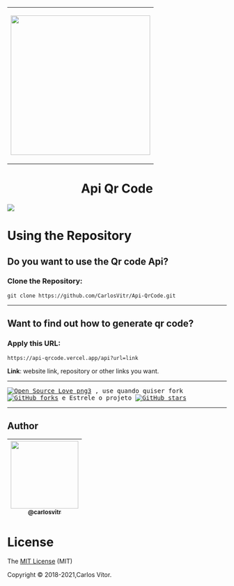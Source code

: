 <table align="center">
    <tbody>
        <tr>
            <td height=320>
<p align="center">
<img align="center"  width="320" height="320" src="https://api-qrcode.vercel.app/api?url=https://github.com/CarlosVitr/Api-QrCode">
</td>
        </tr>
    </tbody>
</table>

<h1 align="center"> Api Qr Code </h1>

<a href="http://carlosvitor.ml/"><img src="https://img.shields.io/badge/made_by_carlos-022d36.svg?style=for-the-badge&logo=dev.to&logoColor=white"></a>

  
</p>

#  Using the Repository

## Do you want to use the Qr code Api?  
### Clone the Repository:

``git clone https://github.com/CarlosVitr/Api-QrCode.git``

---
 
## Want to find out how to generate qr code? 
### Apply this URL:
 
 ``https://api-qrcode.vercel.app/api?url=link``
 
<p><strong>Link</strong>: website link, repository or other links you want.</p>

---
 
 <samp>
  
[![Open Source Love png3](https://badges.frapsoft.com/os/v3/open-source.png?v=103)](https://github.com/carlosvitr/api-qrcode) 
, use quando quiser fork 
[![GitHub forks](https://img.shields.io/github/forks/Carlosvitr/api-qrcode.svg?style=social&label=Fork&maxAge=2592000)](https://GitHub.com/carlosvitr/api-qrcode) e Estrele o projeto 
[![GitHub stars](https://img.shields.io/github/stars/CarlosVitr/api-qrcode.svg?style=social&label=Star&maxAge=2592000)](https://GitHub.com/Carlosvitr/api-qrcode)

</samp>

---
## Author

| [<img src="https://avatars.githubusercontent.com/u/43506171?s=460&v=4" width="155"><br><sub>@carlosvitr</sub>](https://github.com/carlosvitr) |
| :---: |
 
# License
 
The [MIT License]() (MIT)

Copyright :copyright: 2018-2021,Carlos Vítor. 
